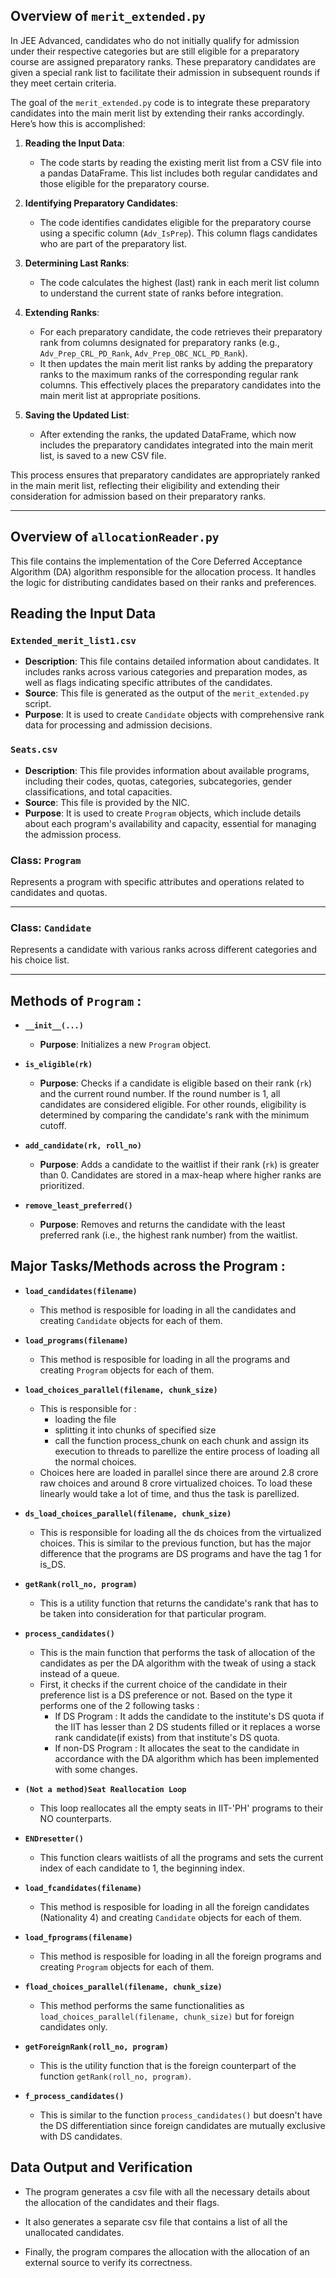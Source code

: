 ## Overview of `merit_extended.py`

In JEE Advanced, candidates who do not initially qualify for admission under their respective categories but are still eligible for a preparatory course are assigned preparatory ranks. These preparatory candidates are given a special rank list to facilitate their admission in subsequent rounds if they meet certain criteria.

The goal of the `merit_extended.py` code is to integrate these preparatory candidates into the main merit list by extending their ranks accordingly. Here’s how this is accomplished:

1. **Reading the Input Data**:
   - The code starts by reading the existing merit list from a CSV file into a pandas DataFrame. This list includes both regular candidates and those eligible for the preparatory course.

2. **Identifying Preparatory Candidates**:
   - The code identifies candidates eligible for the preparatory course using a specific column (`Adv_IsPrep`). This column flags candidates who are part of the preparatory list.

3. **Determining Last Ranks**:
   - The code calculates the highest (last) rank in each merit list column to understand the current state of ranks before integration.

4. **Extending Ranks**:
   - For each preparatory candidate, the code retrieves their preparatory rank from columns designated for preparatory ranks (e.g., `Adv_Prep_CRL_PD_Rank`, `Adv_Prep_OBC_NCL_PD_Rank`).
   - It then updates the main merit list ranks by adding the preparatory ranks to the maximum ranks of the corresponding regular rank columns. This effectively places the preparatory candidates into the main merit list at appropriate positions.

5. **Saving the Updated List**:
   - After extending the ranks, the updated DataFrame, which now includes the preparatory candidates integrated into the main merit list, is saved to a new CSV file.

This process ensures that preparatory candidates are appropriately ranked in the main merit list, reflecting their eligibility and extending their consideration for admission based on their preparatory ranks.


---

## Overview of `allocationReader.py`

This file contains the implementation of the Core Deferred Acceptance Algorithm (DA) algorithm responsible for the allocation process. It handles the logic for distributing candidates based on their ranks and preferences.


## Reading the Input Data

### `Extended_merit_list1.csv`

- **Description**: This file contains detailed information about candidates. It includes ranks across various categories and preparation modes, as well as flags indicating specific attributes of the candidates.
- **Source**: This file is generated as the output of the `merit_extended.py` script.
- **Purpose**: It is used to create `Candidate` objects with comprehensive rank data for processing and admission decisions.

### `Seats.csv`

- **Description**: This file provides information about available programs, including their codes, quotas, categories, subcategories, gender classifications, and total capacities.
- **Source**: This file is provided by the NIC.
- **Purpose**: It is used to create `Program` objects, which include details about each program's availability and capacity, essential for managing the admission process.


### Class: `Program`

Represents a program with specific attributes and operations related to candidates and quotas.

---

### Class: `Candidate`

Represents a candidate with various ranks across different categories and his choice list.

---

## Methods of `Program` :

- **`__init__(...)`**
  - **Purpose**: Initializes a new `Program` object.

- **`is_eligible(rk)`**
  - **Purpose**: Checks if a candidate is eligible based on their rank (`rk`) and the current round number. If the round number is 1, all candidates are considered eligible. For other rounds, eligibility is determined by comparing the candidate's rank with the minimum cutoff.

- **`add_candidate(rk, roll_no)`**
  - **Purpose**: Adds a candidate to the waitlist if their rank (`rk`) is greater than 0. Candidates are stored in a max-heap where higher ranks are prioritized.

- **`remove_least_preferred()`**
  - **Purpose**: Removes and returns the candidate with the least preferred rank (i.e., the highest rank number) from the waitlist.


## Major Tasks/Methods across the Program :

- **`load_candidates(filename)`**
   - This method is resposible for loading in all the candidates and creating `Candidate` objects for each of them.

- **`load_programs(filename)`**
   - This method is resposible for loading in all the programs and creating `Program` objects for each of them.

- **`load_choices_parallel(filename, chunk_size)`**
   - This is responsible for :
      - loading the file
      - splitting it into chunks of specified size
      - call the function process_chunk on each chunk and assign its execution to threads to parellize the entire process of loading all the normal choices.
   - Choices here are loaded in parallel since there are around 2.8 crore raw choices and around 8 crore virtualized choices. To load these linearly would take a lot of time, and thus the task is parellized.

- **`ds_load_choices_parallel(filename, chunk_size)`**
   - This is responsible for loading all the ds choices from the virtualized choices. This is similar to the previous function, but has the major difference that the programs are DS programs and have the tag 1 for is_DS.

- **`getRank(roll_no, program)`**
   - This is a utility function that returns the candidate's rank that has to be taken into consideration for that particular program.

- **`process_candidates()`**
   - This is the main function that performs the task of allocation of the candidates as per the DA algorithm with the tweak of using a stack instead of a queue.
   - First, it checks if the current choice of the candidate in their preference list is a DS preference or not. Based on the type it performs one of the 2 following tasks : 
      - If DS Program : It adds the candidate to the institute's DS quota if the IIT has lesser than 2 DS students filled or it replaces a worse rank candidate(if exists) from that institute's DS quota.
      - If non-DS Program : It allocates the seat to the candidate in accordance with the DA algorithm which has been implemented with some changes.

- **`(Not a method)Seat Reallocation Loop`**
   - This loop reallocates all the empty seats in IIT-'PH' programs to their NO counterparts.

- **`ENDresetter()`**
   - This function clears waitlists of all the programs and sets the current index of each candidate to 1, the beginning index.

- **`load_fcandidates(filename)`**
   - This method is resposible for loading in all the foreign candidates (Nationality 4) and creating `Candidate` objects for each of them.

- **`load_fprograms(filename)`**
   - This method is resposible for loading in all the foreign programs and creating `Program` objects for each of them.

- **`fload_choices_parallel(filename, chunk_size)`**
   - This method performs the same functionalities as `load_choices_parallel(filename, chunk_size)` but for foreign candidates only.

- **`getForeignRank(roll_no, program)`**
   - This is the utility function that is the foreign counterpart of the function `getRank(roll_no, program)`.

- **`f_process_candidates()`**
   - This is similar to the function `process_candidates()` but doesn't have the DS differentiation since foreign candidates are mutually exclusive with DS candidates.

## Data Output and Verification 

- The program generates a csv file with all the necessary details about the allocation of the candidates and their flags.

- It also generates a separate csv file that contains a list of all the unallocated candidates.

- Finally, the program compares the allocation with the allocation of an external source to verify its correctness.


